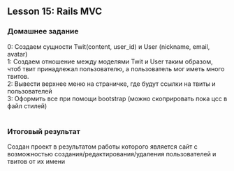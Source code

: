 ## Lesson 15: Rails MVC
### Домашнее задание

0: Создаем сущности Twit(content, user_id) и User (nickname, email, avatar)
<br>
1: Cоздаем отношение между моделями Twit и User таким образом, чтоб твит принадлежал пользователю, а пользователь мог иметь много твитов.
<br>
2: Вывести верхнее меню на страничке, где будут ссылки на твиты и пользователей
<br>
3: Оформить  все при помощи bootstrap (можно скоприровать пока цсс в файл стилей)
<br><br>
### Итоговый результат
Создан проект в результатом работы которого является сайт с возможностью создания/редактирования/удаления пользователей и твитов от их имени